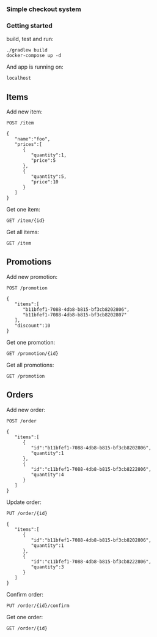 ### Simple checkout system

### Getting started
build, test and run:

```
./gradlew build
docker-compose up -d
```

And app is running on:

`localhost`



## Items
Add new item:

`POST /item`

```
{  
   "name":"foo",
   "prices":[  
      {  
         "quantity":1,
         "price":5
      },
      {  
         "quantity":5,
         "price":10
      }
   ]
}
```

Get one item:

`GET /item/{id}`

Get all items:

`GET /item`

## Promotions
Add new promotion:

`POST /promotion`

```
{  
   "items":[  
      "b11bfef1-7088-4db8-b815-bf3cb8202806",
      "b11bfef1-7088-4db8-b815-bf3cb8202807"
   ],
   "discount":10
}
```

Get one promotion:

`GET /promotion/{id}`

Get all promotions:

`GET /promotion`

## Orders

Add new order:

`POST /order`

```
{  
   "items":[  
      {  
         "id":"b11bfef1-7088-4db8-b815-bf3cb8202806",
         "quantity":1
      },
      {  
         "id":"c11bfef1-7088-4db8-b815-bf3cb8222806",
         "quantity":4
      }
   ]
}
```

Update order:

`PUT /order/{id}`

```
{  
   "items":[  
      {  
         "id":"b11bfef1-7088-4db8-b815-bf3cb8202806",
         "quantity":1
      },
      {  
         "id":"c11bfef1-7088-4db8-b815-bf3cb8222806",
         "quantity":3
      }
   ]
}
```

Confirm order:

`PUT /order/{id}/confirm`

Get one order:

`GET /order/{id}`